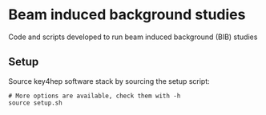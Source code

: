 # Beam induced background studies

Code and scripts developed to run beam induced background (BIB) studies


## Setup

Source key4hep software stack by sourcing the setup script:
```
# More options are available, check them with -h
source setup.sh
```



